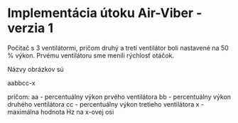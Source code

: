 # Implementácia útoku Air-Viber - verzia 1

Počítač s 3 ventilátormi, pričom druhý a tretí ventilátor boli nastavené na 50 % výkon. Prvému ventilátoru sme menili rýchlosť otáčok.

Názvy obrázkov sú 

aabbcc-x

pričom:
aa - percentuálny výkon prvého ventilátora
bb - percentuálny výkon druhého ventilátora
cc - percentuálny výkon tretieho ventilátora
x - maximálna hodnota Hz na x-ovej osi
